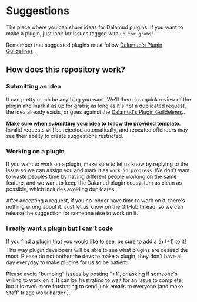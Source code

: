 # Suggestions

The place where you can share ideas for Dalamud plugins. If you want to make a plugin, just look for issues tagged with `up for grabs`!

Remember that suggested plugins must follow [Dalamud's Plugin Guildelines](https://github.com/goatcorp/FFXIVQuickLauncher#isnt-this-cheating).

## How does this repository work?

### Submitting an idea
It can pretty much be anything you want. We'll then do a quick review of the plugin and mark it as up for grabs; as long as it's not a duplicated request, the idea already exists, or goes against the [Dalamud's Plugin Guildelines](https://github.com/goatcorp/FFXIVQuickLauncher#isnt-this-cheating)..

**Make sure when submitting your idea to follow the provided template**. Invalid requests will be rejected automatically, and repeated offenders may see their ability to create suggestions restricted.

### Working on a plugin
If you want to work on a plugin, make sure to let us know by replying to the issue so we can assign you and mark it as ``work in progress``. We don't want to waste peoples time by having different people working on the same feature, and we want to keep the Dalamud plugin ecosystem as clean as possible, which includes avoiding duplicates.

After accepting a request, if you no longer have time to work on it, there's nothing wrong about it. Just let us know on the GitHub thread, so we can release the suggestion for someone else to work on it.

### I really want *x* plugin but I can't code
If you find a plugin that you would like to see, be sure to add a :+1: (+1) to it! This way plugin developers will be able to see what plugins are desired the most. Please do not bother the devs to make a plugin, they don't have all day everyday to make plugins for us so be patient!

Please avoid "bumping" issues by posting "+1", or asking if someone's willing to work on it. It can be frustrating to wait for an issue to complete, but it is even more frustrating to send junk emails to everyone (and make Staff' triage work harder!).
